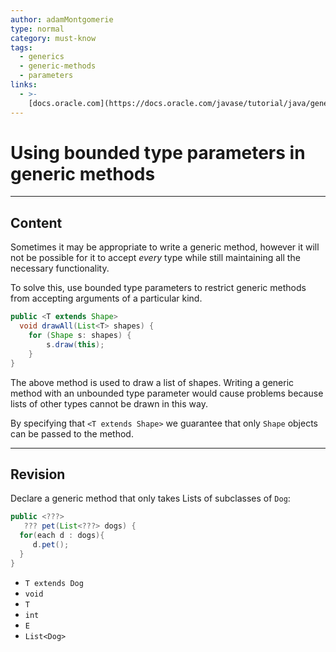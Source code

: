```yaml
---
author: adamMontgomerie
type: normal
category: must-know
tags:
  - generics
  - generic-methods
  - parameters
links:
  - >-
    [docs.oracle.com](https://docs.oracle.com/javase/tutorial/java/generics/bounded.html){website}
---
```


# Using bounded type parameters in generic methods


---

## Content

Sometimes it may be appropriate to write a generic method, however it will not be possible for it to accept *every* type while still maintaining all the necessary functionality.

To solve this, use bounded type parameters to restrict generic methods from accepting arguments of a particular kind.

```java
public <T extends Shape>
  void drawAll(List<T> shapes) {
    for (Shape s: shapes) {
        s.draw(this);
    }
}
```

The above method is used to draw a list of shapes. Writing a generic method with an unbounded type parameter would cause problems because lists of other types cannot be drawn in this way.

By specifying that `<T extends Shape>` we guarantee that only `Shape` objects can be passed to the method.


---

## Revision

Declare a generic method that only takes Lists of subclasses of `Dog`:

```java
public <???>
   ??? pet(List<???> dogs) {
  for(each d : dogs){
     d.pet();
  }
}
```

* `T extends Dog`
* `void`
* `T`
* `int`
* `E`
* `List<Dog>`
